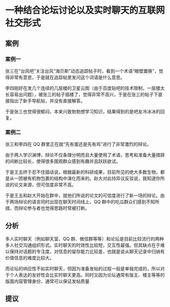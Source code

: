 # 一种结合论坛讨论以及实时聊天的互联网社交形式

## 案例

### 案例一

张三在“台风吧”关注台风“海贝斯”动态追踪帖子时，看到一个术语“眼壁置换”，觉得非常有意思，于是就在追踪帖里发问这个词语是什么意思。  

李四刚好在发几个连续的几层楼的卫星云图（由于百度贴吧的技术限制，一层楼太长容易出问题），被张三的帖子插楼了，觉得非常不高兴，于是在张三的帖子下直接指出了新手导航帖，并没有直接解答。

于是张三也觉得很郁闷，本来兴致勃勃想学习知识，结果得到的是吧友冷冰冰的回复。

### 案例二

张三和李四在 QQ 群里正在就“先有蛋还是先有鸡”进行了非常激烈的辩论。

由于两人学识渊博，辩论不仅条理分明而且大量使用了术语，思考和准备大量措辞的间断比较长，使得很多围观群众感到有趣并且跃跃欲试。

于是王五终于忍不住插话说，根据最新的科研成果，目前所见的绝大多数生物，都是从一团被有机物包裹的结构中演化而来的。赵大对此持异议反驳说，我知道你所说的论文来源，但可信度非常不高。

于是王五和赵大开始在群中，就他们所说的论文的可信度进行了新一场的辩论。由于两场辩论的语言同时出现在聊天时间线上，QQ 群中的吃瓜群众们感到不知所措，而辩论参与者也觉得思路时常被打断。

## 分析

多人实时聊天（例如聊天室、QQ 群、微信群等等）和论坛是目前比较流行的两种多人社交沟通组织形式。实时聊天的时效性比较短，交互性最强。但其缺点在于难以保持对话题的专注度，对信息的留存能力比较差，也就是说从聊天记录中归纳有价值信息的难度比较大。

而论坛的响应性不如实时聊天，但因为准备发帖的过程一般是单独完成的，所以对于个人表达的友好性会比实时聊天更高。同时又因为论坛通常有版主、楼主等等的版面内容管理身份，通常可以保证发帖质量

## 提议



